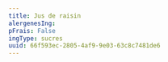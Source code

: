 ```yaml
---
title: Jus de raisin
alergenesIng:
pFrais: False
ingType: sucres
uuid: 66f593ec-2805-4af9-9e03-63c8c7481de6
---
```

